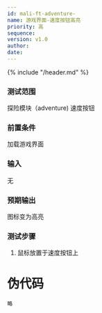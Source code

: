 ```yaml
---
id: mali-ft-adventure-
name: 游戏界面-速度按钮高亮
priority: 高
sequence: 
version: v1.0
author: 
date: 
---
```


{% include "/header.md" %}

### 测试范围
   探险模块（adventure) 速度按钮
### 前置条件
   加载游戏界面
### 输入
   无
### 预期输出
   图标变为高亮
### 测试步骤
1. 鼠标放置于速度按钮上
# 伪代码
    略